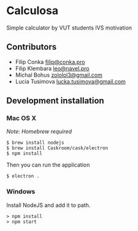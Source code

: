 # Calculosa
Simple calculator by VUT students
IVS motivation

## Contributors
* Filip Conka filip@conka.pro
* Filip Klembara leo@navel.pro
* Michal Bohus zololol3@gmail.com
* Lucia Tusimova lucka.tusimova@gmail.com

## Development installation
### Mac OS X
_Note: Homebrew required_
```
$ brew install nodejs
$ brew install Caskroom/cask/electron
$ npm install
```
Then you can run the application
```
$ electron .
```
### Windows
Install NodeJS and add it to path.
```
> npm install
> npm start
```


